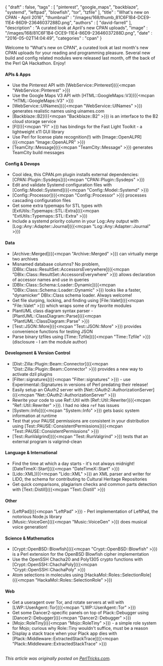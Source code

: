 {
   "draft" : false,
   "tags" : [
      "pinterest",
      "google_maps",
      "backblaze",
      "systemd",
      "leftpad",
      "blowfish",
      "tor",
      "tzfile"
   ],
   "title" : "What's new on CPAN - April 2016",
   "thumbnail" : "/images/168/thumb_81C6F1B4-DCE9-11E4-86D9-23646037288D.png",
   "authors" : [
      "david-farrell"
   ],
   "description" : "A curated look at April's new CPAN uploads",
   "image" : "/images/168/81C6F1B4-DCE9-11E4-86D9-23646037288D.png",
   "date" : "2016-05-02T14:04:49",
   "categories" : "cpan"
}


Welcome to "What's new on CPAN", a curated look at last month's new CPAN uploads for your reading and programming pleasure. Several new build and config related modules were released last month, off the back of the Perl QA Hackathon. Enjoy!

#### APIs & Apps
* Use the Pinterest API with [WebService::Pinterest]({{<mcpan "WebService::Pinterest" >}})
* Use the Google Maps V3 API with [HTML::GoogleMaps::V3]({{<mcpan "HTML::GoogleMaps::V3" >}})
* [WebService::UINames]({{<mcpan "WebService::UINames" >}}) generates realistic names using uinames.com
* [Backblaze::B2]({{<mcpan "Backblaze::B2" >}}) is an interface to the B2 cloud storage service
* [Fl]({{<mcpan "Fl" >}}) has bindings for the Fast Light Toolkit - a lightweight x11 GUI library
* Use Perl for license plate recognition(!) with [Image::OpenALPR]({{<mcpan "Image::OpenALPR" >}})
* [TeamCity::Message]({{<mcpan "TeamCity::Message" >}}) generates TeamCity build messages

#### Config & Devops
* Cool idea, this CPAN.pm plugin installs external dependencies:[CPAN::Plugin::Sysdeps]({{<mcpan "CPAN::Plugin::Sysdeps" >}})
* Edit and validate Systemd configuration files with [Config::Model::Systemd]({{<mcpan "Config::Model::Systemd" >}})
* [Config::Processor]({{<mcpan "Config::Processor" >}}) processes cascading configuration files
* Get some extra typemaps for STL types with [ExtUtils::Typemaps::STL::Extra]({{<mcpan "ExtUtils::Typemaps::STL::Extra" >}})
* Include a systemd priority column in your Log::Any output with [Log::Any::Adapter::Journal]({{<mcpan "Log::Any::Adapter::Journal" >}})

#### Data
* [Archive::Merged]({{<mcpan "Archive::Merged" >}}) can virtually merge two archives
* Misnamed database columns? No problem, [DBIx::Class::ResultSet::AccessorsEverywhere]({{<mcpan "DBIx::Class::ResultSet::AccessorsEverywhere" >}}) allows declaration of accessor names and use in queries
* [DBIx::Class::Schema::Loader::Dynamic]({{<mcpan "DBIx::Class::Schema::Loader::Dynamic" >}}) looks like a faster, "dynamicker" DBIx::Class schema loader. Always welcome!
* Get file slurping, locking, and finding using [File::Valet]({{<mcpan "File::Valet" >}}) which wraps some of my favorite modules
* PlantUML class diagram syntax parser - [PlantUML::ClassDiagram::Parse]({{<mcpan "PlantUML::ClassDiagram::Parse" >}})
* [Test::JSON::More]({{<mcpan "Test::JSON::More" >}}) provides convenience functions for testing JSON
* Parse binary tzfiles using [Time::Tzfile]({{<mcpan "Time::Tzfile" >}}) (disclosure - I am the module author)


#### Development & Version Control
* [Dist::Zilla::Plugin::Beam::Connector]({{<mcpan "Dist::Zilla::Plugin::Beam::Connector" >}}) provides a new way to activate dzil plugins
* [Filter::signatures]({{<mcpan "Filter::signatures" >}}) - use Experimental::Signatures in versions of Perl predating their release!
* Easily setup an OAuth2 server with [Net::OAuth2::AuthorizationServer]({{<mcpan "Net::OAuth2::AuthorizationServer" >}})
* Rewrite your code to use Ref::Util with [Ref::Util::Rewriter]({{<mcpan "Ref::Util::Rewriter" >}}). I had no idea `ref` has issues
* [System::Info]({{<mcpan "System::Info" >}}) gets basic system information at runtime
* Test that your PAUSE permissions are consistent in your distribution using [Test::PAUSE::ConsistentPermissions]({{<mcpan "Test::PAUSE::ConsistentPermissions" >}})
* [Test::RunValgrind]({{<mcpan "Test::RunValgrind" >}}) tests that an external program is valgrind-clean


#### Language & International
* Find the time at which a day starts - it's not always midnight! [DateTimeX::Start]({{<mcpan "DateTimeX::Start" >}})
* [Lido::XML]({{<mcpan "Lido::XML" >}}) an XML parser and writer for LIDO, the schema for contributing to Cultural Heritage Repositories
* Get quick comparisons, plagiarism checks and common parts detection with [Text::Distill]({{<mcpan "Text::Distill" >}})


#### Other
* [LeftPad]({{<mcpan "LeftPad" >}}) - Perl implementation of LeftPad, the notorious Node.js library
* [Music::VoiceGen]({{<mcpan "Music::VoiceGen" >}}) does musical voice generation!


#### Science & Mathematics
* [Crypt::OpenBSD::Blowfish]({{<mcpan "Crypt::OpenBSD::Blowfish" >}}) is a Perl extension for the OpenBSD Blowfish cipher implementation
* Use the OpenSSH Chacha20 and Poly1305 crypto functions with [Crypt::OpenSSH::ChachaPoly]({{<mcpan "Crypt::OpenSSH::ChachaPoly" >}})
* Atom selections in molecules using [HackaMol::Roles::SelectionRole]({{<mcpan "HackaMol::Roles::SelectionRole" >}})


#### Web
* Get a useragent over Tor, and rotate servers at will with [LWP::UserAgent::Tor]({{<mcpan "LWP::UserAgent::Tor" >}})
* Get some Dancer2-specific panels on top of Plack::Debugger using [Dancer2::Debugger]({{<mcpan "Dancer2::Debugger" >}})
* [Mojo::RoleTiny]({{<mcpan "Mojo::RoleTiny" >}}) - a simple role system for Mojo; curious why Role::Tiny wouldn't suffice, must be a reason
* Display a stack trace when your Plack app dies with [Plack::Middleware::ExtractedStackTrace]({{<mcpan "Plack::Middleware::ExtractedStackTrace" >}})

\
*This article was originally posted on [PerlTricks.com](http://perltricks.com).*
